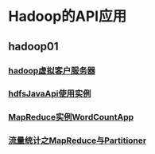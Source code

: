 # Hadoop的API应用

## hadoop01

### [hadoop虚拟客户服务器](https://github.com/sunnyandgood/BigData/blob/master/Hadoop%E7%9A%84API%E5%BA%94%E7%94%A8/hadoop01/hadoop%E8%99%9A%E6%8B%9F%E5%AE%A2%E6%88%B7%E6%9C%8D%E5%8A%A1%E7%AB%AF.md)
### [hdfsJavaApi使用实例](https://github.com/sunnyandgood/BigData/tree/master/Hadoop%E7%9A%84API%E5%BA%94%E7%94%A8/hadoop01/src/com/hdfs/javaApi)
### [MapReduce实例WordCountApp](https://github.com/sunnyandgood/BigData/blob/master/Hadoop%E7%9A%84API%E5%BA%94%E7%94%A8/hadoop01/MapReduce%E5%AE%9E%E4%BE%8BWordCountApp.md)
### [流量统计之MapReduce与Partitioner](https://github.com/sunnyandgood/BigData/blob/master/Hadoop%E7%9A%84API%E5%BA%94%E7%94%A8/hadoop01/%E6%B5%81%E9%87%8F%E7%BB%9F%E8%AE%A1%E4%B9%8BMapReduce%E4%B8%8EPartitioner.md)
